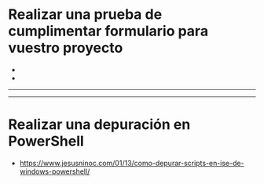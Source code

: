 # Realizar una prueba de cumplimentar formulario para vuestro proyecto
* 
* 

--------
--------

# Realizar una depuración en PowerShell
* https://www.jesusninoc.com/01/13/como-depurar-scripts-en-ise-de-windows-powershell/
